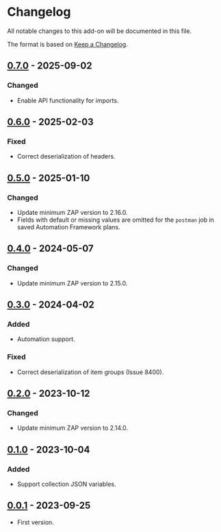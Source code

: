 # Changelog
All notable changes to this add-on will be documented in this file.

The format is based on [Keep a Changelog](https://keepachangelog.com/en/1.0.0/).

## [0.7.0] - 2025-09-02
### Changed
- Enable API functionality for imports.

## [0.6.0] - 2025-02-03
### Fixed
- Correct deserialization of headers.

## [0.5.0] - 2025-01-10
### Changed
- Update minimum ZAP version to 2.16.0.
- Fields with default or missing values are omitted for the `postman` job in saved Automation Framework plans.

## [0.4.0] - 2024-05-07
### Changed
- Update minimum ZAP version to 2.15.0.

## [0.3.0] - 2024-04-02
### Added
- Automation support.

### Fixed
- Correct deserialization of item groups (Issue 8400).

## [0.2.0] - 2023-10-12
### Changed
- Update minimum ZAP version to 2.14.0.

## [0.1.0] - 2023-10-04
### Added
- Support collection JSON variables.

## [0.0.1] - 2023-09-25

- First version.

[0.7.0]: https://github.com/zaproxy/zap-extensions/releases/postman-v0.7.0
[0.6.0]: https://github.com/zaproxy/zap-extensions/releases/postman-v0.6.0
[0.5.0]: https://github.com/zaproxy/zap-extensions/releases/postman-v0.5.0
[0.4.0]: https://github.com/zaproxy/zap-extensions/releases/postman-v0.4.0
[0.3.0]: https://github.com/zaproxy/zap-extensions/releases/postman-v0.3.0
[0.2.0]: https://github.com/zaproxy/zap-extensions/releases/postman-v0.2.0
[0.1.0]: https://github.com/zaproxy/zap-extensions/releases/postman-v0.1.0
[0.0.1]: https://github.com/zaproxy/zap-extensions/releases/postman-v0.0.1

